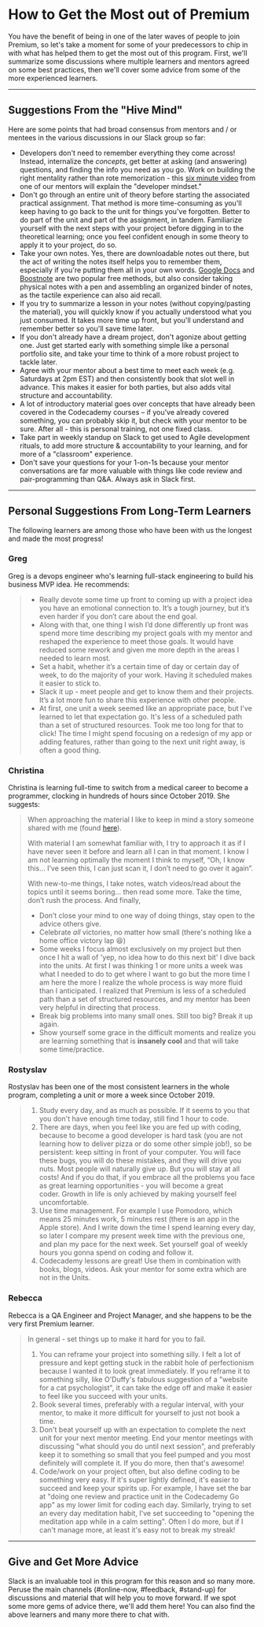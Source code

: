 # How to Get the Most out of Premium

You have the benefit of being in one of the later waves of people to join Premium, so let's take a moment for some of your predecessors to chip in with what has helped them to get the most out of this program.  First, we'll summarize some discussions where multiple learners and mentors agreed on some best practices, then we'll cover some advice from some of the more experienced learners.

---

## Suggestions From the "Hive Mind"

Here are some points that had broad consensus from mentors and / or mentees in the various discussions in our Slack group so far:

* Developers don't need to remember everything they come across!  Instead, internalize the _concepts_, get better at asking (and answering) questions, and finding the info you need as you go.  Work on building the right mentality rather than rote memorization - this [six minute video](https://youtu.be/rWMuEIcdJP4) from one of our mentors will explain the "developer mindset."
* Don't go through an entire unit of theory before starting the associated practical assignment.  That method is more time-consuming as you'll keep having to go back to the unit for things you've forgotten.  Better to do part of the unit and part of the assignment, in tandem.  Familiarize yourself with the next steps with your project before digging in to the theoretical learning; once you feel confident enough in some theory to apply it to your project, do so.
* Take your own notes.  Yes, there are downloadable notes out there, but the act of writing the notes itself helps you to remember them, especially if you're putting them all in your own words.  [Google Docs](https://www.google.com/docs/about/) and [Boostnote](https://boostnote.io/) are two popular free methods, but also consider taking physical notes with a pen and assembling an organized binder of notes, as the tactile experience can also aid recall.
* If you try to summarize a lesson in your notes (without copying/pasting the material), you will quickly know if you actually understood what you just consumed. It takes more time up front, but you'll understand and remember better so you'll save time later.
* If you don't already have a dream project, don't agonize about getting one.  Just get started early with something simple like a personal portfolio site, and take your time to think of a more robust project to tackle later.
* Agree with your mentor about a best time to meet each week (e.g. Saturdays at 2pm EST) and then consistently book that slot well in advance. This makes it easier for both parties, but also adds vital structure and accountability.
* A lot of introductory material goes over concepts that have already been covered in the Codecademy courses – if you've already covered something, you can probably skip it, but check with your mentor to be sure.  After all - this is personal training, not one fixed class.
* Take part in weekly standup on Slack to get used to Agile development rituals, to add more structure & accountability to your learning, and for more of a "classroom" experience.
* Don't save your questions for your 1-on-1s because your mentor conversations are far more valuable with things like code review and pair-programming than Q&A. Always ask in Slack first.

---

## Personal Suggestions From Long-Term Learners

The following learners are among those who have been with us the longest and made the most progress!

### Greg

Greg is a devops engineer who's learning full-stack engineering to build his business MVP idea.  He recommends:

>* Really devote some time up front to coming up with a project idea you have an emotional connection to. It’s a tough journey, but it’s even harder if you don’t care about the end goal.
>* Along with that, one thing I wish I’d done differently up front was spend more time describing my project goals with my mentor and reshaped the experience to meet those goals. It would have reduced some rework and given me more depth in the areas I needed to learn most.
>* Set a habit, whether it’s a certain time of day or certain day of week, to do the majority of your work. Having it scheduled makes it easier to stick to.
>* Slack it up - meet people and get to know them and their projects. It’s a lot more fun to share this experience with other people.
>* At first, one unit a week seemed like an appropriate pace, but I've learned to let that expectation go. It's less of a scheduled path than a set of structured resources. Took me too long for that to click!  The time I might spend focusing on a redesign of my app or adding features, rather than going to the next unit right away, is often a good thing.

### Christina

Christina is learning full-time to switch from a medical career to become a programmer, clocking in hundreds of hours since October 2019.  She suggests:

>When approaching the material I like to keep in mind a story someone shared with me (found [here](http://www.ashidakim.com/zenkoans/1acupoftea.html)).
>
>With material I am somewhat familiar with, I try to approach it as if I have never seen it before and learn all I can in that moment. I know I am not learning optimally the moment I think to myself, “Oh, I know this… I’ve seen this, I can just scan it, I don’t need to go over it again”.
>
>With new-to-me things, I take notes, watch videos/read about the topics until it seems boring… then read some more.  Take the time, don’t rush the process.
>And finally,
>* Don’t close your mind to one way of doing things, stay open to the advice others give.
>* Celebrate _all_ victories, no matter how small (there's nothing like a home office victory lap :laughing:)
>* Some weeks I focus almost exclusively on my project but then once I hit a wall of 'yep, no idea how to do this next bit' I dive back into the units.  At first I was thinking 1 or more units a week was what I needed to do to get where I want to go but the more time I am here the more I realize the whole process is way more fluid than I anticipated.  I realized that Premium is less of a scheduled path than a set of structured resources, and my mentor has been very helpful in directing that process.
>* Break big problems into many small ones. Still too big? Break it up again.
>* Show yourself some grace in the difficult moments and realize you are learning something that is **insanely cool** and that will take some time/practice.

### Rostyslav

Rostyslav has been one of the most consistent learners in the whole program, completing a unit or more a week since October 2019.

>1. Study every day, and as much as possible. If it seems to you that you don't have enough time today, still find 1 hour to code.
>2. There are days, when you feel like you are fed up with coding, because to become a good developer is hard task (you are not learning how to deliver pizza or do some other simple job!), so be persistent: keep sitting in front of your computer. You will face these bugs, you will do these mistakes, and they will drive you nuts. Most people will naturally give up. But you will stay at all costs! And if you do that, if you embrace all the problems you face as great learning opportunities - you will become a great coder. Growth in life is only achieved by making yourself feel uncomfortable. 
>3. Use time management. For example I use Pomodoro, which means 25 minutes work, 5 minutes rest (there is an app in the Apple store). And I write down the time I spend learning every day, so later I compare my present week time with the previous one, and plan my pace for the next week. Set yourself goal of weekly hours you gonna spend on coding and follow it.
>4. Codecademy lessons are great! Use them in combination with books, blogs, videos. Ask your mentor for some extra which are not in the Units.

### Rebecca

Rebecca is a QA Engineer and Project Manager, and she happens to be the very first Premium learner.

>In general - set things up to make it hard for you to fail.
>1. You can reframe your project into something silly. I felt a lot of pressure and kept getting stuck in the rabbit hole of perfectionism because I wanted it to look great immediately. If you reframe it to something silly, like O'Duffy's fabulous suggestion of a "website for a cat psychologist", it can take the edge off and make it easier to feel like you succeed with your units.
>2. Book several times, preferably with a regular interval, with your  mentor, to make it more difficult for yourself to just not book a time.
>3. Don't beat yourself up with an expectation to complete the next unit for your next mentor meeting. End your mentor meetings with discussing "what should you do until next session", and preferably keep it to something so small that you feel pumped and you most definitely will complete it. If you do more, then that's awesome!
>4. Code/work on your project often, but also define coding to be something very easy. If it's super lightly defined, it's easier to succeed and keep your spirits up. For example, I have set the bar at "doing one review and practice unit in the Codecademy Go app" as my lower limit for coding each day. Similarly, trying to set an every day meditation habit, I've set succeeding to "opening the meditation app while in a calm setting". Often I do more, but if I can't manage more, at least it's easy not to break my streak!

---

## Give and Get More Advice

Slack is an invaluable tool in this program for this reason and so many more.  Peruse the main channels (#online-now, #feedback, #stand-up) for discussions and material that will help you to move forward.  If we spot some more gems of advice there, we'll add them here!  You can also find the above learners and many more there to chat with.
